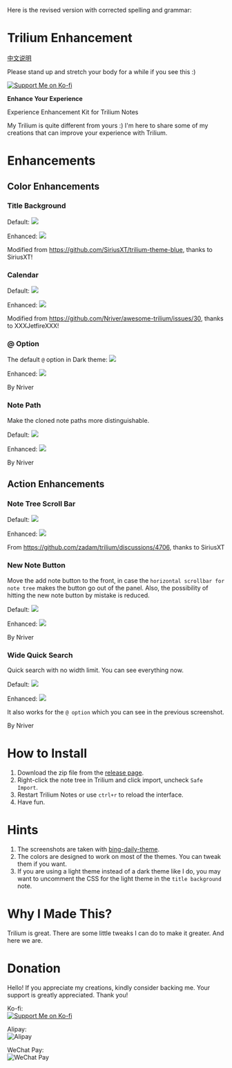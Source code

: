 Here is the revised version with corrected spelling and grammar:

# Trilium Enhancement

[中文说明](README_CN.md)

Please stand up and stretch your body for a while if you see this :)

[![Support Me on Ko-fi](https://ko-fi.com/img/githubbutton_sm.svg)](https://ko-fi.com/nriver)

**Enhance Your Experience**

Experience Enhancement Kit for Trilium Notes

My Trilium is quite different from yours :) I'm here to share some of my creations that can improve your experience with Trilium.

# Enhancements

## Color Enhancements

### Title Background

Default:
![](docs/title-default.webp)

Enhanced:
![](docs/title.webp)

Modified from https://github.com/SiriusXT/trilium-theme-blue, thanks to SiriusXT!

### Calendar

Default:
![](docs/calendar-default.webp)

Enhanced:
![](docs/calendar.webp)

Modified from https://github.com/Nriver/awesome-trilium/issues/30, thanks to XXXJetfireXXX!

### @ Option

The default `@` option in Dark theme:
![](docs/at-option-default.webp)

Enhanced:
![](docs/at-option.webp)

By Nriver

### Note Path

Make the cloned note paths more distinguishable.

Default:
![](docs/note-clone-path-default.webp)

Enhanced:
![](docs/note-clone-path.webp)

By Nriver

## Action Enhancements

### Note Tree Scroll Bar

Default:
![](docs/note-tree-scroll-default.webp)

Enhanced:
![](docs/note-tree-scroll.webp)

From https://github.com/zadam/trilium/discussions/4706, thanks to SiriusXT

### New Note Button

Move the add note button to the front, in case the `horizontal scrollbar for note tree` makes the button go out of the panel. Also, the possibility of hitting the new note button by mistake is reduced.

Default:
![](docs/new-note-button-default.webp)

Enhanced:
![](docs/new-note-button.webp)

By Nriver

### Wide Quick Search

Quick search with no width limit. You can see everything now.

Default:
![](docs/search-bar-default.webp)

Enhanced:
![](docs/search-bar.webp)

It also works for the `@ option` which you can see in the previous screenshot.

By Nriver

# How to Install

1. Download the zip file from the [release page](https://github.com/Nriver/trilium-enhancement/releases).
2. Right-click the note tree in Trilium and click import, uncheck `Safe Import`.
3. Restart Trilium Notes or use `ctrl+r` to reload the interface.
4. Have fun.

# Hints

1. The screenshots are taken with [bing-daily-theme](https://github.com/Nriver/bing-daily-theme).
2. The colors are designed to work on most of the themes. You can tweak them if you want.
3. If you are using a light theme instead of a dark theme like I do, you may want to uncomment the CSS for the light theme in the `title background` note.

# Why I Made This?

Trilium is great. There are some little tweaks I can do to make it greater. And here we are.

# Donation

Hello! If you appreciate my creations, kindly consider backing me. Your support is greatly appreciated. Thank you!

Ko-fi:  
[![Support Me on Ko-fi](https://ko-fi.com/img/githubbutton_sm.svg)](https://ko-fi.com/nriver)

Alipay:  
![Alipay](https://github.com/Nriver/trilium-translation/raw/main/docs/alipay.png)

WeChat Pay:  
![WeChat Pay](https://github.com/Nriver/trilium-translation/raw/main/docs/wechat_pay.png)